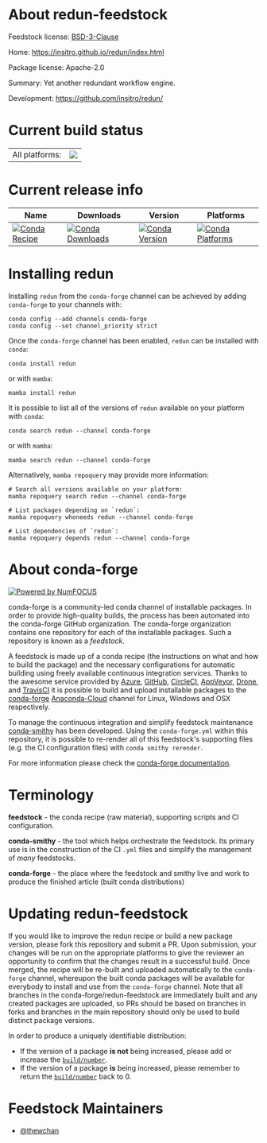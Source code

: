 About redun-feedstock
=====================

Feedstock license: [BSD-3-Clause](https://github.com/conda-forge/redun-feedstock/blob/main/LICENSE.txt)

Home: https://insitro.github.io/redun/index.html

Package license: Apache-2.0

Summary: Yet another redundant workflow engine.

Development: https://github.com/insitro/redun/

Current build status
====================


<table><tr><td>All platforms:</td>
    <td>
      <a href="https://dev.azure.com/conda-forge/feedstock-builds/_build/latest?definitionId=15071&branchName=main">
        <img src="https://dev.azure.com/conda-forge/feedstock-builds/_apis/build/status/redun-feedstock?branchName=main">
      </a>
    </td>
  </tr>
</table>

Current release info
====================

| Name | Downloads | Version | Platforms |
| --- | --- | --- | --- |
| [![Conda Recipe](https://img.shields.io/badge/recipe-redun-green.svg)](https://anaconda.org/conda-forge/redun) | [![Conda Downloads](https://img.shields.io/conda/dn/conda-forge/redun.svg)](https://anaconda.org/conda-forge/redun) | [![Conda Version](https://img.shields.io/conda/vn/conda-forge/redun.svg)](https://anaconda.org/conda-forge/redun) | [![Conda Platforms](https://img.shields.io/conda/pn/conda-forge/redun.svg)](https://anaconda.org/conda-forge/redun) |

Installing redun
================

Installing `redun` from the `conda-forge` channel can be achieved by adding `conda-forge` to your channels with:

```
conda config --add channels conda-forge
conda config --set channel_priority strict
```

Once the `conda-forge` channel has been enabled, `redun` can be installed with `conda`:

```
conda install redun
```

or with `mamba`:

```
mamba install redun
```

It is possible to list all of the versions of `redun` available on your platform with `conda`:

```
conda search redun --channel conda-forge
```

or with `mamba`:

```
mamba search redun --channel conda-forge
```

Alternatively, `mamba repoquery` may provide more information:

```
# Search all versions available on your platform:
mamba repoquery search redun --channel conda-forge

# List packages depending on `redun`:
mamba repoquery whoneeds redun --channel conda-forge

# List dependencies of `redun`:
mamba repoquery depends redun --channel conda-forge
```


About conda-forge
=================

[![Powered by
NumFOCUS](https://img.shields.io/badge/powered%20by-NumFOCUS-orange.svg?style=flat&colorA=E1523D&colorB=007D8A)](https://numfocus.org)

conda-forge is a community-led conda channel of installable packages.
In order to provide high-quality builds, the process has been automated into the
conda-forge GitHub organization. The conda-forge organization contains one repository
for each of the installable packages. Such a repository is known as a *feedstock*.

A feedstock is made up of a conda recipe (the instructions on what and how to build
the package) and the necessary configurations for automatic building using freely
available continuous integration services. Thanks to the awesome service provided by
[Azure](https://azure.microsoft.com/en-us/services/devops/), [GitHub](https://github.com/),
[CircleCI](https://circleci.com/), [AppVeyor](https://www.appveyor.com/),
[Drone](https://cloud.drone.io/welcome), and [TravisCI](https://travis-ci.com/)
it is possible to build and upload installable packages to the
[conda-forge](https://anaconda.org/conda-forge) [Anaconda-Cloud](https://anaconda.org/)
channel for Linux, Windows and OSX respectively.

To manage the continuous integration and simplify feedstock maintenance
[conda-smithy](https://github.com/conda-forge/conda-smithy) has been developed.
Using the ``conda-forge.yml`` within this repository, it is possible to re-render all of
this feedstock's supporting files (e.g. the CI configuration files) with ``conda smithy rerender``.

For more information please check the [conda-forge documentation](https://conda-forge.org/docs/).

Terminology
===========

**feedstock** - the conda recipe (raw material), supporting scripts and CI configuration.

**conda-smithy** - the tool which helps orchestrate the feedstock.
                   Its primary use is in the construction of the CI ``.yml`` files
                   and simplify the management of *many* feedstocks.

**conda-forge** - the place where the feedstock and smithy live and work to
                  produce the finished article (built conda distributions)


Updating redun-feedstock
========================

If you would like to improve the redun recipe or build a new
package version, please fork this repository and submit a PR. Upon submission,
your changes will be run on the appropriate platforms to give the reviewer an
opportunity to confirm that the changes result in a successful build. Once
merged, the recipe will be re-built and uploaded automatically to the
`conda-forge` channel, whereupon the built conda packages will be available for
everybody to install and use from the `conda-forge` channel.
Note that all branches in the conda-forge/redun-feedstock are
immediately built and any created packages are uploaded, so PRs should be based
on branches in forks and branches in the main repository should only be used to
build distinct package versions.

In order to produce a uniquely identifiable distribution:
 * If the version of a package **is not** being increased, please add or increase
   the [``build/number``](https://docs.conda.io/projects/conda-build/en/latest/resources/define-metadata.html#build-number-and-string).
 * If the version of a package **is** being increased, please remember to return
   the [``build/number``](https://docs.conda.io/projects/conda-build/en/latest/resources/define-metadata.html#build-number-and-string)
   back to 0.

Feedstock Maintainers
=====================

* [@thewchan](https://github.com/thewchan/)

